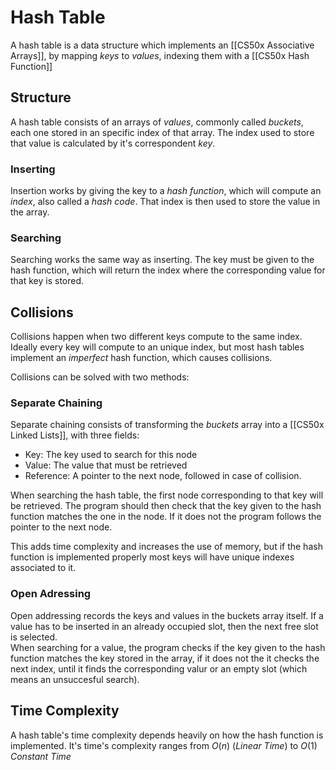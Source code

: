 # Hash Table
A hash table is a data structure which implements an [[CS50x Associative Arrays]], by mapping *keys* to *values*, indexing them with a [[CS50x Hash Function]]

## Structure
A hash table consists of an arrays of *values*, commonly called *buckets*, each one stored in an specific index of that array. The index used to store that value is calculated by it's correspondent *key*.

### Inserting
Insertion works by giving the key to a *hash function*, which will compute an *index*, also called a *hash code*. That index is then used to store the value in the array.

### Searching
Searching works the same way as inserting. The key must be given to the hash function, which will return the index where the corresponding value for that key is stored.

## Collisions
Collisions happen when two different keys compute to the same index. Ideally every key will compute to an unique index, but most hash tables implement an *imperfect* hash function, which causes collisions. 

Collisions can be solved with two methods: 

### Separate Chaining
Separate chaining consists of transforming the *buckets* array into a [[CS50x Linked Lists]], with three fields:

- Key: The key used to search for this node
- Value: The value that must be retrieved
- Reference: A pointer to the next node, followed in case of collision.

When searching the hash table, the first node corresponding to that key will be retrieved. The program should then check that the key given to the hash function matches the one in the node. If it does not the program follows the pointer to the next node.  

This adds time complexity and increases the use of memory, but if the hash function is implemented properly most keys will have unique indexes associated to it.

### Open Adressing
Open addressing records the keys and values in the buckets array itself. If a value has to be inserted in an already occupied slot, then the next free slot is selected.  
When searching for a value, the program checks if the key given to the hash function matches the key stored in the array, if it does not the it checks the next index, until it finds the corresponding valur or an empty slot (which means an unsuccesful search).


## Time Complexity
A hash table's time complexity depends heavily on how the hash function is implemented.
It's time's complexity ranges from $O(n)$ (*Linear Time*) to $O(1)$ *Constant Time*
